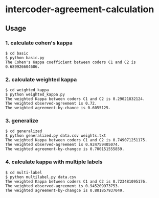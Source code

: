 # intercoder-agreement-calculation


## Usage

### 1. calculate cohen's kappa

```console
$ cd basic
$ python basic.py
The Cohen's Kappa coefficient between coders C1 and C2 is 0.689926604606.
```
### 2. calculate weighted kappa

```console
$ cd weighted_kappa
$ python weighted_kappa.py
The weighted Kappa between coders C1 and C2 is 0.29021832124.
The weighted observed-agreement is 0.72.
The weighted agreement-by-chance is 0.6055125.
```

### 3. generalize
```console
$ cd generalized
$ python generalized.py data.csv weights.txt
The weighted Kappa between coders C1 and C2 is 0.749071251175.
The weighted observed-agreement is 0.924759405074.
The weighted agreement-by-changce is 0.700151555859.
```

### 4. calculate kappa with multiple labels
```console
$ cd multi-label
$ python multilabel.py data.csv
The weighted Kappa between coders C1 and C2 is 0.723481095176.
The weighted observed-agreement is 0.945209973753.
The weighted agreement-by-changce is 0.801857937049.
```
